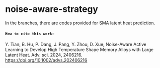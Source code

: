 # noise-aware-strategy
In the branches, there are codes provided for SMA latent heat prediction.
#### `How to cite this work:`
Y. Tian, B. Hu, P. Dang, J. Pang, Y. Zhou, D. Xue, Noise-Aware Active Learning to Develop High
Temperature Shape Memory Alloys with Large Latent Heat. Adv. sci. 2024, 2406216. https://doi.org/10.1002/advs.202406216

